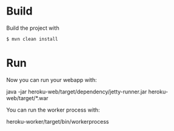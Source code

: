 # Build

Build the project with

    $ mvn clean install

# Run

Now you can run your webapp with:

java -jar heroku-web/target/dependency/jetty-runner.jar heroku-web/target/*.war

You can run the worker process with:

heroku-worker/target/bin/workerprocess
